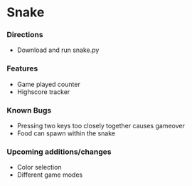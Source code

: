 # Snake

### Directions
- Download and run snake.py

### Features
- Game played counter
- Highscore tracker

### Known Bugs
- Pressing two keys too closely together causes gameover
- Food can spawn within the snake

### Upcoming additions/changes
- Color selection
- Different game modes